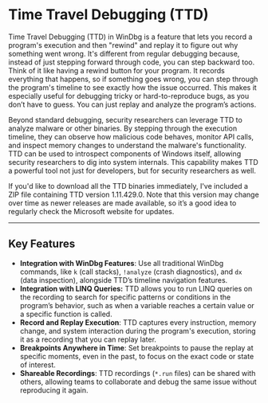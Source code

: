 # Time Travel Debugging (TTD)

Time Travel Debugging (TTD) in WinDbg is a feature that lets you record a program's execution and then "rewind" and replay it to figure out why something went wrong. It's different from regular debugging because, instead of just stepping forward through code, you can step backward too. Think of it like having a rewind button for your program. It records everything that happens, so if something goes wrong, you can step through the program's timeline to see exactly how the issue occurred. This makes it especially useful for debugging tricky or hard-to-reproduce bugs, as you don’t have to guess. You can just replay and analyze the program’s actions.

Beyond standard debugging, security researchers can leverage TTD to analyze malware or other binaries. By stepping through the execution timeline, they can observe how malicious code behaves, monitor API calls, and inspect memory changes to understand the malware's functionality. TTD can be used to introspect components of Windows itself, allowing security researchers to dig into system internals.  This capability makes TTD a powerful tool not just for developers, but for security researchers as well.

If you'd like to download all the TTD binaries immediately, I've included a ZIP file containing TTD version 1.11.429.0. Note that this version may change over time as newer releases are made available, so it’s a good idea to regularly check the Microsoft website for updates.

---

## Key Features

- **Integration with WinDbg Features**: Use all traditional WinDbg commands, like `k` (call stacks), `!analyze` (crash diagnostics), and `dx` (data inspection), alongside TTD’s timeline navigation features.
- **Integration with LINQ Queries:** TTD allows you to run LINQ queries on the recording to search for specific patterns or conditions in the program’s behavior, such as when a variable reaches a certain value or a specific function is called.
- **Record and Replay Execution**: TTD captures every instruction, memory change, and system interaction during the program's execution, storing it as a recording that you can replay later.
- **Breakpoints Anywhere in Time**: Set breakpoints to pause the replay at specific moments, even in the past, to focus on the exact code or state of interest.
- **Shareable Recordings**: TTD recordings (`*.run` files) can be shared with others, allowing teams to collaborate and debug the same issue without reproducing it again.

